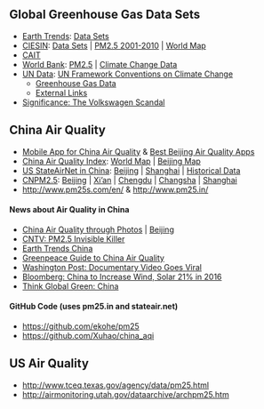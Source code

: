 ## Global Greenhouse Gas Data Sets

* [Earth Trends](http://earthtrends.wri.org): [Data Sets](http://earthtrends.wri.org/resources/data_sets)
* [CIESIN](http://sedac.ciesin.columbia.edu): [Data Sets](http://sedac.ciesin.columbia.edu/data/sets/browse) | [PM2.5 2001-2010](http://sedac.ciesin.columbia.edu/data/set/sdei-global-annual-avg-pm2-5-2001-2010) | [World Map](http://sedac.ciesin.columbia.edu/data/set/sdei-global-annual-avg-pm2-5-2001-2010)
* [CAIT](http://cait.wri.org)
* [World Bank](http://data.worldbank.org): [PM2.5](http://data.worldbank.org/indicator/EN.ATM.PM25.MC.M3) | [Climate Change Data](http://data.worldbank.org/data-catalog/climate-change) 
* [UN Data](http://data.un.org/Explorer.aspx?d=UNODC): [UN Framework Conventions on Climate Change](http://newsroom.unfccc.int)
  * [Greenhouse Gas Data](http://unfccc.int/ghg_data/items/3800.php)
  * [External Links](http://unfccc.int/ghg_data/ghg_data_non_unfccc/items/3170.php)
* [Significance: The Volkswagen Scandal](http://onlinelibrary.wiley.com/doi/10.1111/j.1740-9713.2015.00861.x/abstract)
 

## China Air Quality

* [Mobile App for China Air Quality](https://air.fresh-ideas.cc/en/) & [Best Beijing Air Quality Apps](http://beijingtechreport.tumblr.com/post/40990386834/best-beijing-air-quality-apps)
* [China Air Quality Index](http://aqicn.org): [World Map](http://aqicn.org/map/world/cn/) | [Beijing Map](http://aqicn.org/city/beijing/)
* [US StateAirNet in China](http://stateair.net): [Beijing](http://beijing.usembassy-china.org.cn/aqirecent3.html) | [Shanghai](http://shanghai.usembassy-china.org.cn/airmonitor.html) | [Historical Data](http://www.stateair.net/web/historical/1/1.html)
* [CNPM2.5](http://www.cnpm25.cn): [Beijing](http://www.cnpm25.cn/city/beijing.html) | [Xi’an](http://www.cnpm25.cn/city/xian.html) | [Chengdu](http://www.cnpm25.cn/city/chengdu.html) | [Changsha](http://www.cnpm25.cn/city/changsha.html) | [Shanghai](http://www.cnpm25.cn/city/shanghai.html)
* http://www.pm25s.com/en/ & http://www.pm25.in/

#### News about Air Quality in China

* [China Air Quality through Photos](http://www.thatsmags.com) | [Beijing](http://young-0.com/airquality/)
* [CNTV: PM2.5 Invisible Killer](http://english.cntv.cn/special/pm25/Homepage/index.shtml)
* [Earth Trends China](http://earthtrends.wri.org/geography/china)
* [Greenpeace Guide to China Air Quality](http://www.greenpeace.org.uk/newsdesk/energy/data/briefing-where-find-data-chinas-pollution-problem)
* [Washington Post: Documentary Video Goes Viral](https://www.washingtonpost.com/news/energy-environment/wp/2015/03/16/this-documentary-went-viral-in-china-then-it-was-censored-it-wont-be-forgotten/)
* [Bloomberg: China to Increase Wind, Solar 21% in 2016](http://www.bloomberg.com/news/articles/2015-12-30/china-plans-to-raise-wind-solar-power-capacity-by-21-in-2016)
* [Think Global Green: China](http://www.thinkglobalgreen.org/CHINA.html)

#### GitHub Code (uses pm25.in and stateair.net)

* https://github.com/ekohe/pm25 
* https://github.com/Xuhao/china_aqi 

## US Air Quality

* http://www.tceq.texas.gov/agency/data/pm25.html 
* http://airmonitoring.utah.gov/dataarchive/archpm25.htm 
